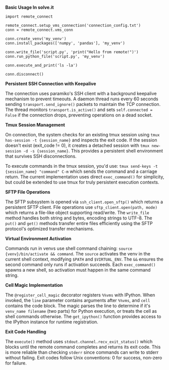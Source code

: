 **Basic Usage In solve.it**
```
import remote_connect

remote_connect.setup_vms_connection('connection_config.txt')
conn = remote_connect.vms_conn

conn.create_venv('my_venv')
conn.install_packages(['numpy', 'pandas'], 'my_venv')

conn.write_file('script.py', 'print("Hello from remote!")')
conn.run_python_file('script.py', 'my_venv')

conn.execute_and_print('ls -la')

conn.disconnect()
```


**Persistent SSH Connection with Keepalive**

The connection uses paramiko's SSH client with a background keepalive mechanism to prevent timeouts. A daemon thread runs every 60 seconds sending `transport.send_ignore()` packets to maintain the TCP connection. The thread monitors `transport.is_active()` and sets `self.connected = False` if the connection drops, preventing operations on a dead socket.

**Tmux Session Management**

On connection, the system checks for an existing tmux session using `tmux has-session -t {session_name}` and inspects the exit code. If the session doesn't exist (exit_code != 0), it creates a detached session with `tmux new-session -d -s {session_name}`. This provides a persistent shell environment that survives SSH disconnections.

To execute commands in the tmux session, you'd use: `tmux send-keys -t {session_name} "command" C-m` which sends the command and a carriage return. The current implementation uses direct `exec_command()` for simplicity, but could be extended to use tmux for truly persistent execution contexts.

**SFTP File Operations**

The SFTP subsystem is opened via `ssh_client.open_sftp()` which returns a persistent SFTP client. File operations use `sftp_client.open(path, mode)` which returns a file-like object supporting read/write. The `write_file` method handles both string and bytes, encoding strings to UTF-8. The `put()` and `get()` methods transfer entire files efficiently using the SFTP protocol's optimized transfer mechanisms.

**Virtual Environment Activation**

Commands run in venvs use shell command chaining: `source {venv}/bin/activate && command`. The `source` activates the venv in the current shell context, modifying `$PATH` and `$VIRTUAL_ENV`. The `&&` ensures the second command only runs if activation succeeds. Each `exec_command()` spawns a new shell, so activation must happen in the same command string.

**Cell Magic Implementation**

The `@register_cell_magic` decorator registers `%%vms` with IPython. When invoked, the `line` parameter contains arguments after `%%vms`, and `cell` contains the code block. The magic parses the line to determine if it's `venv_name filename` (two parts) for Python execution, or treats the cell as shell commands otherwise. The `get_ipython()` function provides access to the IPython instance for runtime registration.

**Exit Code Handling**

The `execute()` method uses `stdout.channel.recv_exit_status()` which blocks until the remote command completes and returns its exit code. This is more reliable than checking `stderr` since commands can write to stderr without failing. Exit codes follow Unix conventions: 0 for success, non-zero for failure.

